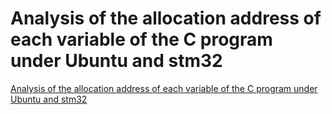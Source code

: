 # Analysis of the allocation address of each variable of the C program under Ubuntu and stm32
[Analysis of the allocation address of each variable of the C program under Ubuntu and stm32](https://aiwithcloud.com/2022/09/15/analysis_of_the_allocation_address_of_each_variable_of_the_c_program_under_ubuntu_and_stm32/)